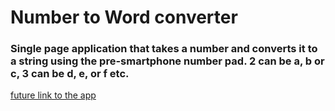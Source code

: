 # Number to Word converter

### Single page application that takes a number and converts it to a string using the pre-smartphone number pad. 2 can be a, b or c, 3 can be d, e, or f etc.

[future link to the app]()